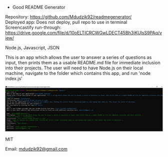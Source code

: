 * Good README Generator

<!-- Live link to deployed app -->
Repository: https://github.com/Mdudzik92/readmegenerator/ <br>
Deployed app: Does not deploy, pull repo to use in terminal <br>
Screencastify run-through: https://drive.google.com/file/d/10oELTICRCWGwLDECT45Bh3iKUlsS9PAq/view/

<!-- Technologies used -->
Node.js, Javascript, JSON

<!-- Explanation of what the app is -->
This is an app which allows the user to answer a series of questions as input, then prints them as a usable README.md file for immediate inclusion into their projects. The user will need to have Node.js on their local machine, navigate to the folder which contains this app, and run 'node index.js'

<!-- Screenshot -->
<img src="./img/Screenshot.jpg">

<!-- License -->
MIT

<!-- Contact information -->
Email: mdudzik92@gmail.com